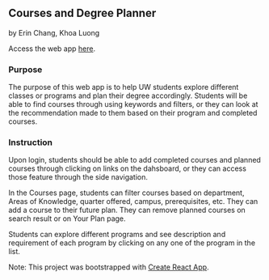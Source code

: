 

## Courses and Degree Planner

by Erin Chang, Khoa Luong

Access the web app [here](https://uw-course-and-degree-planner.firebaseapp.com/).

### Purpose

The purpose of this web app is to help UW students explore different classes or programs and plan their degree accordingly. Students will be able to find courses through using keywords and filters, or they can look at the recommendation made to them based on their program and completed courses.


### Instruction

Upon login, students should be able to add completed courses and planned courses through clicking on links on the dahsboard, or they can access those feature through the side navigation. 

In the Courses page, students can filter courses based on department, Areas of Knowledge, quarter offered, campus, prerequisites, etc. They can add a course to their future plan. They can remove planned courses on search result or on Your Plan page.

Students can explore different programs and see description and requirement of each program by clicking on any one of the program in the list.



Note: This project was bootstrapped with [Create React App](https://github.com/facebook/create-react-app).
